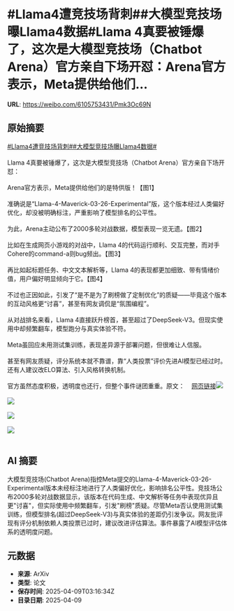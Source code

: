 # #Llama4遭竞技场背刺##大模型竞技场曝Llama4数据#Llama 4真要被锤爆了，这次是大模型竞技场（Chatbot Arena）官方亲自下场开怼：Arena官方表示，Meta提供给他们...

**URL**: https://weibo.com/6105753431/Pmk3Oc69N

## 原始摘要

<a href="https://m.weibo.cn/search?containerid=231522type%3D1%26t%3D10%26q%3D%23Llama4%E9%81%AD%E7%AB%9E%E6%8A%80%E5%9C%BA%E8%83%8C%E5%88%BA%23&amp;extparam=%23Llama4%E9%81%AD%E7%AB%9E%E6%8A%80%E5%9C%BA%E8%83%8C%E5%88%BA%23" data-hide=""><span class="surl-text">#Llama4遭竞技场背刺#</span></a><a href="https://m.weibo.cn/search?containerid=231522type%3D1%26t%3D10%26q%3D%23%E5%A4%A7%E6%A8%A1%E5%9E%8B%E7%AB%9E%E6%8A%80%E5%9C%BA%E6%9B%9DLlama4%E6%95%B0%E6%8D%AE%23&amp;extparam=%23%E5%A4%A7%E6%A8%A1%E5%9E%8B%E7%AB%9E%E6%8A%80%E5%9C%BA%E6%9B%9DLlama4%E6%95%B0%E6%8D%AE%23" data-hide=""><span class="surl-text">#大模型竞技场曝Llama4数据#</span></a><br><br>Llama 4真要被锤爆了，这次是大模型竞技场（Chatbot Arena）官方亲自下场开怼：<br><br>Arena官方表示，Meta提供给他们的是特供版！【图1】<br><br>准确说是“Llama-4-Maverick-03-26-Experimental”版，这个版本经过人类偏好优化，却没被明确标注，严重影响了模型排名的公平性。<br><br>为此，Arena主动公布了2000多轮对战数据，模型表现一览无遗。【图2】<br><br>比如在生成网页小游戏的对战中，Llama 4的代码运行顺利、交互完整，而对手Cohere的command-a则bug频出。【图3】<br><br>再比如起标题任务、中文文本解析等，Llama 4的表现都更加细致、带有情绪价值，用户偏好明显倾向于它。【图4】<br><br>不过也正因如此，引发了“是不是为了刷榜做了定制优化”的质疑——毕竟这个版本的互动风格更“讨喜”，甚至有网友调侃是“氛围编程”。<br><br>从对战排名来看，Llama 4直接跃升榜首，甚至超过了DeepSeek-V3。但现实使用中却频繁翻车，模型跑分与真实体验不符。<br><br>Meta虽回应未用测试集训练，表现差异源于部署问题，但很难让人信服。<br><br>甚至有网友质疑，评分系统本就不靠谱，靠“人类投票”评价先进AI模型已经过时。还有人建议改ELO算法、引入风格转换机制。<br><br>官方虽然态度积极，透明度也还行，但整个事件谜团重重。原文：<a href="https://weibo.cn/sinaurl?u=https%3A%2F%2Fmp.weixin.qq.com%2Fs%2FFcJ2_Bi9w5j_707cCgmsgw" data-hide=""><span class="url-icon"><img style="width: 1rem;height: 1rem" src="https://h5.sinaimg.cn/upload/2015/09/25/3/timeline_card_small_web_default.png" referrerpolicy="no-referrer"></span><span class="surl-text">网页链接</span></a><img style="" src="https://tvax2.sinaimg.cn/large/006Fd7o3gy1i09ibmq4c1j30te0ju7fz.jpg" referrerpolicy="no-referrer"><br><br><img style="" src="https://tvax1.sinaimg.cn/large/006Fd7o3gy1i09ibo178lj30ti0jstgq.jpg" referrerpolicy="no-referrer"><br><br><img style="" src="https://tvax2.sinaimg.cn/large/006Fd7o3gy1i09ibt1tdhg30jo0a4gnx.gif" referrerpolicy="no-referrer"><br><br><img style="" src="https://tvax4.sinaimg.cn/large/006Fd7o3gy1i09ibw6a5zg30hs0b44qs.gif" referrerpolicy="no-referrer"><br><br>

## AI 摘要

大模型竞技场(Chatbot Arena)指控Meta提交的Llama-4-Maverick-03-26-Experimental版本未经标注地进行了人类偏好优化，影响排名公平性。竞技场公布2000多轮对战数据显示，该版本在代码生成、中文解析等任务中表现优异且更"讨喜"，但实际使用中频繁翻车，引发"刷榜"质疑。尽管Meta否认使用测试集训练，但模型排名(超过DeepSeek-V3)与真实体验的差距仍引发争议。网友批评现有评分机制依赖人类投票已过时，建议改进评估算法。事件暴露了AI模型评估体系的透明度问题。

## 元数据

- **来源**: ArXiv
- **类型**: 论文
- **保存时间**: 2025-04-09T03:16:34Z
- **目录日期**: 2025-04-09
